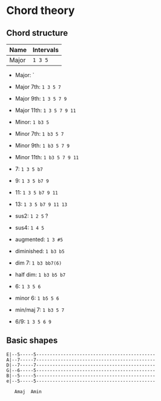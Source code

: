 # Chord theory

## Chord structure

| Name | Intervals |
| --- | --- |
| Major | `1 3 5` |

- Major:      `
- Major 7th:  `1 3 5 7`
- Major 9th:  `1 3 5 7 9`
- Major 11th: `1 3 5 7 9 11`

- Minor:      `1 b3 5`
- Minor 7th:  `1 b3 5 7`
- Minor 9th:  `1 b3 5 7 9`
- Minor 11th: `1 b3 5 7 9 11`

- 7:    `1 3 5 b7`
- 9:    `1 3 5 b7 9`
- 11:   `1 3 5 b7 9 11`
- 13:   `1 3 5 b7 9 11 13`

- sus2: `1 2 5` ?
- sus4: `1 4 5`

- augmented:  `1 3 #5`
- diminished: `1 b3 b5`
- dim 7:      `1 b3 bb7(6)`
- half dim:   `1 b3 b5 b7`

- 6: `1 3 5 6`
- minor 6: `1 b5 5 6`
- min/maj 7: `1 b3 5 7`
- 6/9: `1 3 5 6 9`

## Basic shapes
 
```
E|--5-----5--------------------------------------------
A|--7-----7--------------------------------------------
D|--7-----7--------------------------------------------
G|--6-----5--------------------------------------------
B|--5-----5--------------------------------------------
e|--5-----5--------------------------------------------

   Amaj  Amin
```

